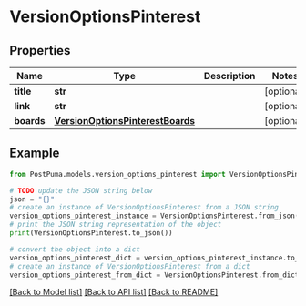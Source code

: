 # VersionOptionsPinterest


## Properties

Name | Type | Description | Notes
------------ | ------------- | ------------- | -------------
**title** | **str** |  | [optional] 
**link** | **str** |  | [optional] 
**boards** | [**VersionOptionsPinterestBoards**](VersionOptionsPinterestBoards.md) |  | [optional] 

## Example

```python
from PostPuma.models.version_options_pinterest import VersionOptionsPinterest

# TODO update the JSON string below
json = "{}"
# create an instance of VersionOptionsPinterest from a JSON string
version_options_pinterest_instance = VersionOptionsPinterest.from_json(json)
# print the JSON string representation of the object
print(VersionOptionsPinterest.to_json())

# convert the object into a dict
version_options_pinterest_dict = version_options_pinterest_instance.to_dict()
# create an instance of VersionOptionsPinterest from a dict
version_options_pinterest_from_dict = VersionOptionsPinterest.from_dict(version_options_pinterest_dict)
```
[[Back to Model list]](../README.md#documentation-for-models) [[Back to API list]](../README.md#documentation-for-api-endpoints) [[Back to README]](../README.md)


